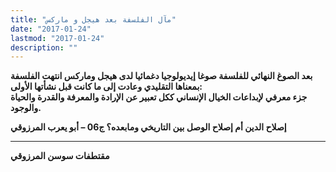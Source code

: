 ```yaml
---
title: "مآل الفلسفة بعد هيجل و ماركس"
date: "2017-01-24"
lastmod: "2017-01-24"
description: ""
---
```

**بعد الصوغ النهائي للفلسفة صوغا إيديولوجيا دغمائيا لدى هيجل وماركس انتهت الفلسفة بمعناها التقليدي وعادت إلى ما كانت قبل نشأتها الأولى:**  
 **جزء معرفي لإبداعات الخيال الإنساني ككل تعبير عن الإرادة والمعرفة والقدرة والحياة والوجود.**

**إصلاح الدين أم إصلاح الوصل بين التاريخي ومابعده؟ ج06 – أبو يعرب المرزوقي**

---

**مقتطفات سوسن المرزوقي**

###